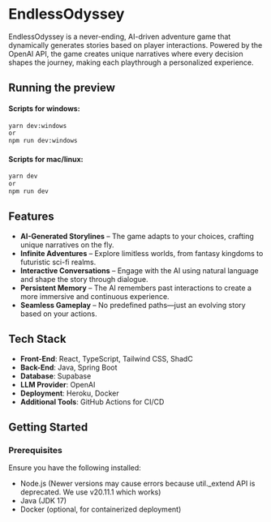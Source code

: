# EndlessOdyssey

EndlessOdyssey is a never-ending, AI-driven adventure game that dynamically generates stories based on player interactions. Powered by the OpenAI API, the game creates unique narratives where every decision shapes the journey, making each playthrough a personalized experience.

## Running the preview

#### Scripts for windows:

```bash
yarn dev:windows
or
npm run dev:windows
```

#### Scripts for mac/linux:

```bash
yarn dev
or
npm run dev
```
## Features

- **AI-Generated Storylines** – The game adapts to your choices, crafting unique narratives on the fly.
- **Infinite Adventures** – Explore limitless worlds, from fantasy kingdoms to futuristic sci-fi realms.
- **Interactive Conversations** – Engage with the AI using natural language and shape the story through dialogue.
- **Persistent Memory** – The AI remembers past interactions to create a more immersive and continuous experience.
- **Seamless Gameplay** – No predefined paths—just an evolving story based on your actions.

## Tech Stack

- **Front-End**: React, TypeScript, Tailwind CSS, ShadC
- **Back-End**: Java, Spring Boot
- **Database**: Supabase
- **LLM Provider**: OpenAI
- **Deployment**: Heroku, Docker
- **Additional Tools**: GitHub Actions for CI/CD

## Getting Started

### Prerequisites

Ensure you have the following installed:

- Node.js (Newer versions may cause errors because util.\_extend API is deprecated. We use v20.11.1 which works)
- Java (JDK 17)
- Docker (optional, for containerized deployment)
